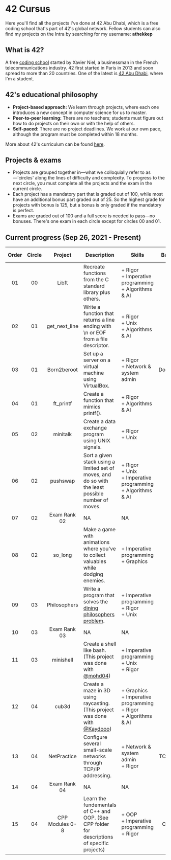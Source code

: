 # 42 Cursus

Here you'll find all the projects I've done at 42 Abu Dhabi, which is a free coding school that's part of 42's global network. Fellow students can also find my projects on the Intra by searching for my username: **athekkep**

## What is 42?
A free [coding school](https://en.wikipedia.org/wiki/42_(school)) started by Xavier Niel, a businessman in the French telecommunications industry. 42 first started in Paris in 2013 and soon spread to more than 20 countries. One of the latest is [42 Abu Dhabi](https://42abudhabi.ae/), where I'm a student.

## 42's educational philosophy
- **Project-based approach:** We learn through projects, where each one introduces a new concept in computer science for us to master.
- **Peer-to-peer learning:** There are no teachers; students must figure out how to do projects on their own or with the help of others.
- **Self-paced:** There are no project deadlines. We work at our own pace, although the program must be completed within 18 months.<br />

More about 42's curriculum can be found [here](https://42abudhabi.ae/curriculum).

## Projects & exams
- Projects are grouped together in—what we colloquially refer to as—'circles' along the lines of difficulty and complexity. To progress to the next circle, you must complete all the projects and the exam in the current circle.
- Each project has a mandatory part that is graded out of 100, while most have an additional bonus part graded out of 25. So the highest grade for projects with bonus is 125, but a bonus is only graded if the mandatory is perfect. 
- Exams are graded out of 100 and a full score is needed to pass—no bonuses. There's one exam in each circle except for circles 00 and 01.


## Current progress (Sep 26, 2021 - Present)
|Order|Circle|Project|Description|Skills|Base|Date finished|Grade|
| :---: | :---: | :---: | --- | --- | :---: | :---: | :---: |
| 01 | 00 | Libft | Recreate functions from the C standard library plus others. | + Rigor<br/>+ Imperative programming<br/>+ Algorithms & AI | C | Oct 12, 2021 | 125/125 |
| 02 | 01 | get_next_line | Write a function that returns a line ending with \n or EOF from a file descriptor. | + Rigor<br/>+ Unix<br/>+ Algorithms & AI | C | Oct 19, 2021 | 125/125 |
| 03 | 01 | Born2beroot | Set up a server on a virtual machine using VirtualBox. | + Rigor<br/>+ Network & system admin | Docker | Oct 23, 2021 | 125/125 |
| 04 | 01 | ft_printf | Create a function that mimics printf(). | + Rigor<br/>+ Algorithms & AI | C | Nov 02, 2021 | 125/125 |
| 05 | 02 | minitalk | Create a data exchange program using UNIX signals. | + Rigor<br/>+ Unix | C | Nov 18, 2021 | 125/125 |
| 06 | 02 | pushswap | Sort a given stack using a limited set of moves, and do so with the least possible number of moves. | + Rigor<br/>+ Unix<br/>+ Imperative programming<br/>+ Algorithms & AI | C | Nov 21, 2021 | 125/125 |
| 07 | 02 | Exam Rank 02 | NA | NA | C | Dec 16, 2021 | 100/100 |
| 08 | 02 | so_long | Make a game with animations where you've to collect valuables while dodging enemies. | + Imperative programming<br/>+ Graphics | C | Dec 16, 2021 | 125/125 |
| 09 | 03 | Philosophers | Write a program that solves the [dining philosophers problem](https://en.wikipedia.org/wiki/Dining_philosophers_problem). | + Imperative programming<br/>+ Rigor<br/>+ Unix | C | Feb 11, 2022 | 125/125 |
| 10 | 03 | Exam Rank 03 | NA | NA | C | Mar 09, 2022 | 100/100 |
| 11 | 03 | minishell | Create a shell like bash. (This project was done with [@mohd04](https://github.com/mohd04)) | + Imperative programming<br/>+ Unix<br/>+ Rigor | C | Mar 22, 2022 | 110/125 |
| 12 | 04 | cub3d | Create a maze in 3D using raycasting. (This project was done with [@Kaydooo](https://github.com/Kaydooo)) | + Graphics<br/>+ Imperative programming<br/>+ Rigor<br/>+ Algorithms & AI | C | Apr 29, 2022 | 125/125 |
| 13 | 04 | NetPractice | Configure several small-scale networks through TCP/IP addressing. | + Network & system admin<br/>+ Rigor | TCP/IP | May 12, 2022 | 100/100 |
| 14 | 04 | Exam Rank 04 | NA | NA | C | Jun 17, 2022 | 100/100 |
| 15 | 04 | CPP Modules 0-8 | Learn the fundementals of C++ and OOP. (See CPP folder for descriptions of specific projects) | + OOP<br/>+ Imperative programming<br/>+ Rigor | C++ | Current | NA |
